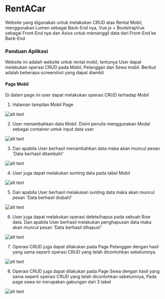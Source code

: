 # RentACar
Website yang digunakan untuk melakukan CRUD atas Rental Mobil, menggunakan Lumen sebagai Back-End nya, Vue.js + BootstrapVue sebagai Front-End nya dan Axios untuk memanggil data dari Front-End ke Back-End

### Panduan Aplikasi

Website ini adalah website untuk rental mobil, tentunya User dapat melakukan operasi CRUD pada Mobil, Pelanggan dan Sewa mobil.
Berikut adalah beberapa screenshot yang dapat diambil

#### Page Mobil
Di dalam page ini user dapat melakukan operasi CRUD terhadap Mobil
1. Halaman tampilan Mobil Page

![alt text](https://i.postimg.cc/bY2pD658/1.png)

2. User menambahkan data Mobil. Disini penulis menggunakan Modal sebagai container untuk input data user

![alt text](https://i.postimg.cc/HkvhtmJN/2.png)

3. Dan apabila User berhasil menambahkan data maka akan muncul pesan 'Data berhasil ditambah!'

![alt text](https://i.postimg.cc/FR3CmJPt/3.png)

4. User juga dapat melakukan sunting data pada tabel Mobil

![alt text](https://i.postimg.cc/ZqyVFdz9/4.png)

5. Dan apabila User berhasil melakukan sunting data maka akan muncul pesan 'Data berhasil diubah!'

![alt text](https://i.postimg.cc/gj4Dky87/5.png)

6. User juga dapat melakukan operasi delete/hapus pada sebuah Row data. Dan apabila User berhasil melakukan penghapusan data maka akan muncul pesan 'Data berhasil dihapus!'

![alt text](https://i.postimg.cc/xTxRwR0J/6.png)

7. Operasi CRUD juga dapat dilakukan pada Page Pelanggan dengan hasil yang sama seperti operasi CRUD yang telah dicontohkan sebelumnya.

![alt text](https://i.postimg.cc/9MhtdgBS/7.png)

8. Operasi CRUD juga dapat dilakukan pada Page Sewa dengan hasil yang sama seperti operasi CRUD yang telah dicontohkan sebelumnya, Pada page sewa ini merupakan gabungan dari 3 tabel

![alt text](https://i.postimg.cc/fTL7f9xw/8.png)
